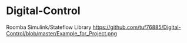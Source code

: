 # Digital-Control
Roomba Simulink/Stateflow Library
https://github.com/tuf76885/Digital-Control/blob/master/Example_for_Project.png
